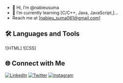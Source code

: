 - 👋 Hi, I’m @nabieusuma
- 🌱 I’m currently learning [C/C++, Java, JavaScript,]...
- Reach me at [nabieu_suma061@gmail.com]
## 🛠️ Languages and Tools
![HTML]
![CSS]
## 🌐 Connect with Me
[![LinkedIn](https://img.shields.io/badge/LinkedIn-0A66C2?style=for-the-badge&logo=linkedin&logoColor=white)](https://linkedin.com/in/your-linkedin)
[![Twitter](https://img.shields.io/badge/Twitter-1DA1F2?style=for-the-badge&logo=twitter&logoColor=white)](https://twitter.com/your-twitter)
[![instagram](https://img.shields.io/badge/instagram-1DA1F2?style=for-the-badge&logo=instagram&logoColor=white)](https://instagram.com/your-instagram)

<!---
nabieusuma/nabieusuma is a ✨ special ✨ repository because its `README.md` (this file) appears on your GitHub profile.
You can click the Preview link to take a look at your changes.
--->
